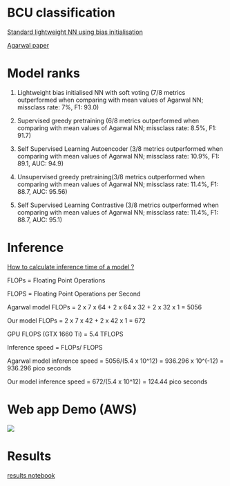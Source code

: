 # BCU classification



[Standard lightweight NN using bias initialisation](./data_engg_classification.ipynb)



[Agarwal paper](https://iopscience.iop.org/article/10.3847/1538-4357/acbdfa/pdf)


# Model ranks


1) Lightweight bias initialised NN with soft voting (7/8 metrics outperformed when comparing with mean values of Agarwal NN; missclass rate: 7%, F1: 93.0)


2) Supervised greedy pretraining (6/8 metrics outperformed when comparing with mean values of Agarwal NN; missclass rate: 8.5%, F1: 91.7)


3) Self Supervised Learning Autoencoder (3/8 metrics outperformed when comparing with mean values of Agarwal NN; missclass rate: 10.9%, F1: 89.1, AUC: 94.9)


4) Unsupervised greedy pretraining(3/8 metrics outperformed when comparing with mean values of Agarwal NN; missclass rate: 11.4%, F1: 88.7, AUC: 95.56)

5) Self Supervised Learning Contrastive (3/8 metrics outperformed when comparing with mean values of Agarwal NN; missclass rate: 11.4%, F1: 88.7, AUC: 95.1)





# Inference


[How to calculate inference time of a model ?](https://www.thinkautonomous.ai/blog/deep-learning-optimization/#how-to-calculate-the-inference-time-of-a-model)


FLOPs = Floating Point Operations


FLOPS = Floating Point Operations per Second


Agarwal model FLOPs = 2 x 7 x 64 + 2 x 64 x 32 + 2 x 32 x 1 = 5056


Our model FLOPs = 2 x 7 x 42 + 2 x 42 x 1 = 672


GPU FLOPS (GTX 1660 Ti) = 5.4 TFLOPS 


Inference speed = FLOPs/ FLOPS


Agarwal model inference speed = 5056/(5.4 x 10^12) = 936.296 x 10^(-12) = 936.296 pico seconds


Our model inference speed = 672/(5.4 x 10^12) = 124.44 pico seconds



# Web app Demo (AWS)


![](./aws-app-demo.gif)


# Results


[results notebook](./plotting.ipynb)